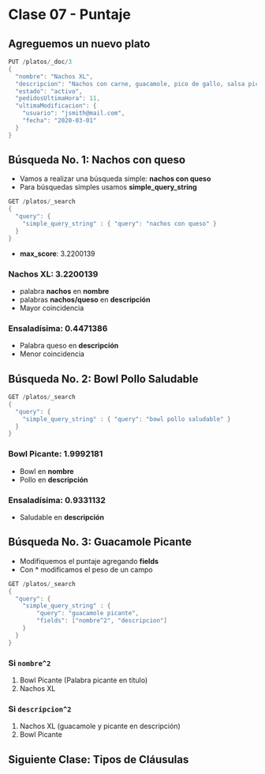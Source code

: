 # Clase 07 - Puntaje

## Agreguemos un nuevo plato

```java
PUT /platos/_doc/3
{
  "nombre": "Nachos XL",
  "descripcion": "Nachos con carne, guacamole, pico de gallo, salsa picante, queso y frijoles",
  "estado": "activo",
  "pedidosUltimaHora": 11,
  "ultimaModificacion": {
    "usuario": "jsmith@mail.com",
    "fecha": "2020-03-01"
  }
}
```

## Búsqueda No. 1: Nachos con queso

- Vamos a realizar una búsqueda simple: **nachos con queso**
- Para búsquedas simples usamos **simple_query_string**

```java
GET /platos/_search
{
  "query": {
    "simple_query_string" : { "query": "nachos con queso" }
  }
}
```

- **max_score**: 3.2200139

### **Nachos XL**: 3.2200139 
- palabra **nachos** en **nombre**
- palabras **nachos/queso** en **descripción**
- Mayor coincidencia

### **Ensaladísima**: 0.4471386
- Palabra queso en **descripción**
- Menor coincidencia

## Búsqueda No. 2: Bowl Pollo Saludable

```java
GET /platos/_search
{
  "query": {
    "simple_query_string" : { "query": "bowl pollo saludable" }
  }
}
```

### **Bowl Picante**: 1.9992181
- Bowl en **nombre**
- Pollo en **descripción**

###  **Ensaladísima**: 0.9331132
- Saludable en **descripción**

## Búsqueda No. 3: Guacamole Picante

- Modifiquemos el puntaje agregando **fields**
- Con  **^** modificamos el peso de un campo

```java
GET /platos/_search
{
  "query": {
    "simple_query_string" : {
        "query": "guacamole picante",
        "fields": ["nombre^2", "descripcion"]
    }
  }
}
```

### Si **`nombre^2`**
1. Bowl Picante (Palabra picante en título)
2. Nachos XL

### Si **`descripcion^2`**
1. Nachos XL (guacamole y picante en descripción)
2. Bowl Picante

## Siguiente Clase: Tipos de Cláusulas
